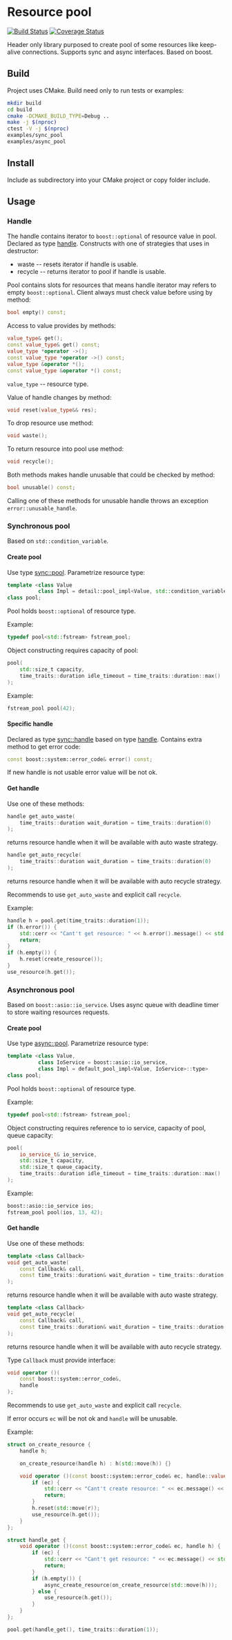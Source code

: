 # Resource pool

[![Build Status](https://travis-ci.org/elsid/resource_pool.svg?branch=master)](https://travis-ci.org/elsid/resource_pool)
[![Coverage Status](https://coveralls.io/repos/github/elsid/resource_pool/badge.svg?branch=master)](https://coveralls.io/github/elsid/resource_pool?branch=master)

Header only library purposed to create pool of some resources like keep-alive connections.
Supports sync and async interfaces. Based on boost.

## Build

Project uses CMake. Build need only to run tests or examples:
```bash
mkdir build
cd build
cmake -DCMAKE_BUILD_TYPE=Debug ..
make -j $(nproc)
ctest -V -j $(nproc)
examples/sync_pool
examples/async_pool
```

## Install

Include as subdirectory into your CMake project or copy folder include.

## Usage

### Handle

The handle contains iterator to ```boost::optional``` of resource value in pool.
Declared as type [handle](include/yamail/resource_pool/handle.hpp#L11-L58).
Constructs with one of strategies that uses in destructor:
* waste -- resets iterator if handle is usable.
* recycle -- returns iterator to pool if handle is usable.

Pool contains slots for resources that means handle iterator may refers to empty ```boost::optional```.
Client always must check value before using by method:
```c++
bool empty() const;
```

Access to value provides by methods:
```c++
value_type& get();
const value_type& get() const;
value_type *operator ->();
const value_type *operator ->() const;
value_type &operator *();
const value_type &operator *() const;
```

```value_type``` -- resource type.

Value of handle changes by method:
```c++
void reset(value_type&& res);
```

To drop resource use method:
```c++
void waste();
```

To return resource into pool use method:
```c++
void recycle();
```

Both methods makes handle unusable that could be checked by method:
```c++
bool unusable() const;
```

Calling one of these methods for unusable handle throws an exception ```error::unusable_handle```.

### Synchronous pool

Based on ```std::condition_variable```.

#### Create pool

Use type [sync::pool](include/yamail/resource_pool/sync/pool.hpp#L14-53). Parametrize resource type:
```c++
template <class Value
          class Impl = detail::pool_impl<Value, std::condition_variable> >
class pool;
```

Pool holds ```boost::optional``` of resource type.

Example:
```c++
typedef pool<std::fstream> fstream_pool;
```

Object constructing requires capacity of pool:
```c++
pool(
    std::size_t capacity,
    time_traits::duration idle_timeout = time_traits::duration::max()
);
```

Example:
```c++
fstream_pool pool(42);
```

#### Specific handle

Declared as type [sync::handle](include/yamail/resource_pool/sync/handle.hpp#L14-L33)
based on type [handle](include/yamail/resource_pool/handle.hpp#L11-L58).
Contains extra method to get error code:
```c++
const boost::system::error_code& error() const;
```

If new handle is not usable error value will be not ok.

#### Get handle

Use one of these methods:
```c++
handle get_auto_waste(
    time_traits::duration wait_duration = time_traits::duration(0)
);
```
returns resource handle when it will be available with auto waste strategy.

```c++
handle get_auto_recycle(
    time_traits::duration wait_duration = time_traits::duration(0)
);
```
returns resource handle when it will be available with auto recycle strategy.

Recommends to use ```get_auto_waste``` and explicit call ```recycle```.

Example:
```c++
handle h = pool.get(time_traits::duration(1));
if (h.error()) {
    std::cerr << "Cant't get resource: " << h.error().message() << std::endl;
    return;
}
if (h.empty()) {
    h.reset(create_resource());
}
use_resource(h.get());
```

### Asynchronous pool

Based on ```boost::asio::io_service```. Uses async queue with deadline timer to store waiting resources requests.

#### Create pool

Use type [async::pool](include/yamail/resource_pool/async/pool.hpp#L34-L94). Parametrize resource type:
```c++
template <class Value,
          class IoService = boost::asio::io_service,
          class Impl = default_pool_impl<Value, IoService>::type>
class pool;
```

Pool holds ```boost::optional``` of resource type.

Example:
```c++
typedef pool<std::fstream> fstream_pool;
```

Object constructing requires reference to io service, capacity of pool, queue capacity:
```c++
pool(
    io_service_t& io_service,
    std::size_t capacity,
    std::size_t queue_capacity,
    time_traits::duration idle_timeout = time_traits::duration::max()
);
```

Example:
```c++
boost::asio::io_service ios;
fstream_pool pool(ios, 13, 42);
```

#### Get handle

Use one of these methods:
```c++
template <class Callback>
void get_auto_waste(
    const Callback& call,
    const time_traits::duration& wait_duration = time_traits::duration(0)
);
```
returns resource handle when it will be available with auto waste strategy.

```c++
template <class Callback>
void get_auto_recycle(
    const Callback& call,
    const time_traits::duration& wait_duration = time_traits::duration(0)
);
```
returns resource handle when it will be available with auto recycle strategy.

Type ```Callback``` must provide interface:
```c++
void operator ()(
    const boost::system::error_code&,
    handle
);
```

Recommends to use ```get_auto_waste``` and explicit call ```recycle```.

If error occurs ```ec``` will be not ok and ```handle``` will be unusable.

Example:
```c++
struct on_create_resource {
    handle h;

    on_create_resource(handle h) : h(std::move(h)) {}

    void operator ()(const boost::system::error_code& ec, handle::value_type&& r) {
        if (ec) {
            std::cerr << "Cant't create resource: " << ec.message() << std::endl;
            return;
        }
        h.reset(std::move(r));
        use_resource(h.get());
    }
};

struct handle_get {
    void operator ()(const boost::system::error_code& ec, handle h) {
        if (ec) {
            std::cerr << "Cant't get resource: " << ec.message() << std::endl;
            return;
        }
        if (h.empty()) {
            async_create_resource(on_create_resource(std::move(h)));
        } else {
            use_resource(h.get());
        }
    }
};

pool.get(handle_get(), time_traits::duration(1));
```
